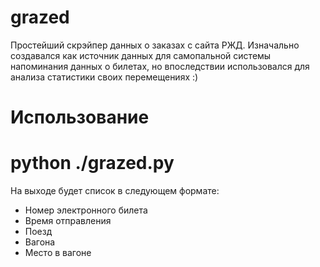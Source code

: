 grazed
======

Простейший скрэйпер данных о заказах с сайта РЖД. Изначально создавался как
источник данных для самопальной системы напоминания данных о билетах, но 
впоследствии использовался для анализа статистики своих перемещениях :)


Использование
=============

# python ./grazed.py <login> <password>

На выходе будет список в следующем формате:
- Номер электронного билета
- Время отправления
- Поезд
- Вагона
- Место в вагоне

